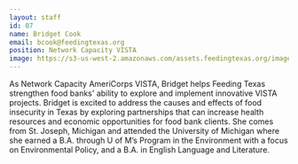 ```yaml
---
layout: staff
id: 07
name: Bridget Cook
email: bcook@feedingtexas.org
position: Network Capacity VISTA
image: https://s3-us-west-2.amazonaws.com/assets.feedingtexas.org/images/staff/bridget_cook.jpg
---
```

As Network Capacity AmeriCorps VISTA, Bridget helps Feeding Texas strengthen food banks' ability to explore and implement innovative VISTA projects. Bridget is excited to address the causes and effects of food insecurity in Texas by exploring partnerships that can increase health resources and economic opportunities for food bank clients.  She comes from St. Joseph, Michigan and attended the University of Michigan where she earned a B.A. through U of M’s Program in the Environment with a focus on Environmental Policy, and a B.A. in English Language and Literature.  
